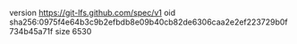version https://git-lfs.github.com/spec/v1
oid sha256:0975f4e64b3c9b2efbdb8e09b40cb82de6306caa2e2ef223729b0f734b45a71f
size 6530
